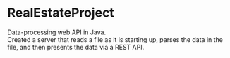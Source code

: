 # RealEstateProject

Data-processing web API in Java.  
Created a server that reads a file as it is starting up, parses the data in the file, and then presents the data via a REST API.
